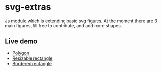 # svg-extras
Js module which is extending basic svg figures.
At the moment there are 3 main figures, fill free to contribute, and add more shapes.
## Live demo
- [Polygon](https://jsfiddle.net/rbLfjy3h/)
- [Resizable rectangle](https://jsfiddle.net/3mgjan00/)
- [Bordered rectangle](https://jsfiddle.net/aw9xyk5t/)